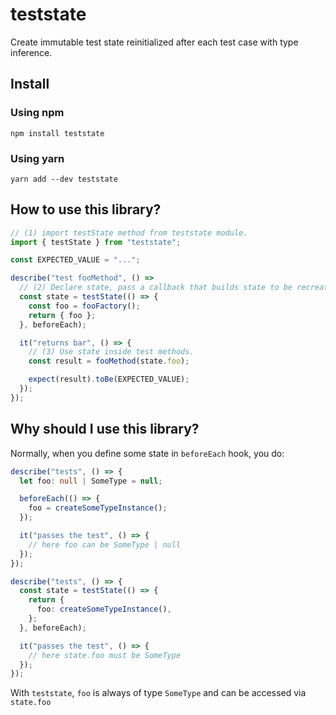 # teststate

Create immutable test state reinitialized after each test case with type inference.

## Install

### Using npm

```
npm install teststate
```

### Using yarn

```
yarn add --dev teststate
```

## How to use this library?

```ts
// (1) import testState method from teststate module.
import { testState } from "teststate";

const EXPECTED_VALUE = "...";

describe("test fooMethod", () =>
  // (2) Declare state, pass a callback that builds state to be recreated between each tests.
  const state = testState(() => {
    const foo = fooFactory();
    return { foo };
  }, beforeEach);

  it("returns bar", () => {
    // (3) Use state inside test methods.
    const result = fooMethod(state.foo);

    expect(result).toBe(EXPECTED_VALUE);
  });
});
```

## Why should I use this library?

Normally, when you define some state in `beforeEach` hook, you do:

```ts
describe("tests", () => {
  let foo: null | SomeType = null;

  beforeEach(() => {
    foo = createSomeTypeInstance();
  });

  it("passes the test", () => {
    // here foo can be SomeType | null
  });
});
```

```ts
describe("tests", () => {
  const state = testState(() => {
    return {
      foo: createSomeTypeInstance(),
    };
  }, beforeEach);

  it("passes the test", () => {
    // here state.foo must be SomeType
  });
});
```

With `teststate`, `foo` is always of type `SomeType` and can be accessed via `state.foo`
